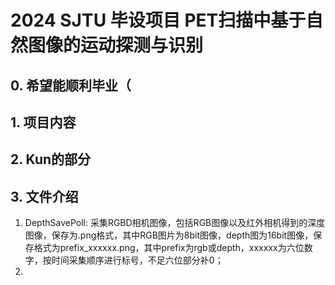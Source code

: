 # **2024 SJTU 毕设项目 PET扫描中基于自然图像的运动探测与识别**
## 0. 希望能顺利毕业（
## 1. 项目内容
## 2. Kun的部分
## 3. 文件介绍
1. DepthSavePoll: 采集RGBD相机图像，包括RGB图像以及红外相机得到的深度图像，保存为.png格式，其中RGB图片为8bit图像，depth图为16bit图像，保存格式为prefix_xxxxxx.png，其中prefix为rgb或depth，xxxxxx为六位数字，按时间采集顺序进行标号，不足六位部分补0；
2. 
